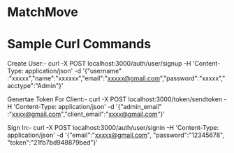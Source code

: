 # MatchMove

# Sample Curl Commands

Create User:-
curl -X POST localhost:3000/auth/user/signup -H 'Content-Type: application/json' -d '{"username" :"xxxxx","name":"xxxxxx","email":"xxxxx@gmail.com","password":"xxxxx","acctype":"Admin"}'

Genertae Token For Client:-
curl -X POST localhost:3000/token/sendtoken -H 'Content-Type: application/json' -d '{"admin_email" :"xxxx@gmail.com","client_email":"xxxx@gmail.com"}'


Sign In:-
curl -X POST localhost:3000/auth/user/signin -H 'Content-Type: application/json' -d '{"email":"xxxxx@gmail.com", "password":"12345678", "token":"21fb7bd948879bed"}'
